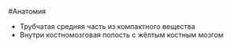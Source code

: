 #Анатомия 
- Трубчатая средняя часть из компактного вещества
- Внутри костномозговая полость с жёлтым костным мозгом